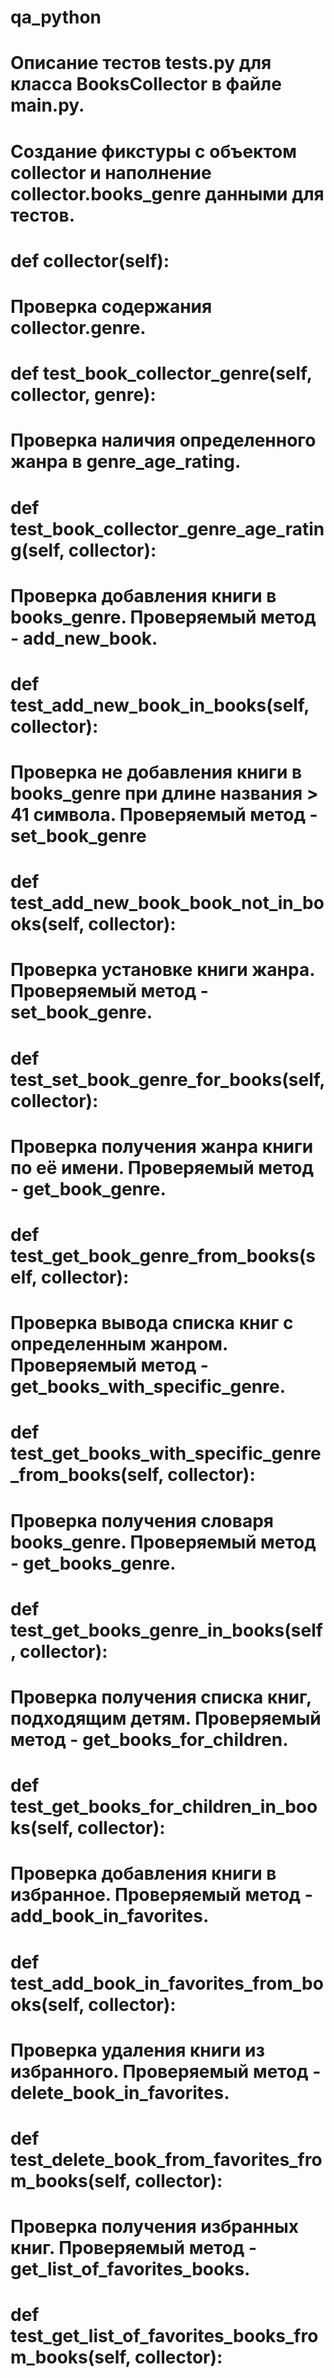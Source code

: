 # qa_python

# Описание тестов tests.py для класса BooksCollector в файле main.py.

# Создание фикстуры с объектом collector и наполнение collector.books_genre данными для тестов.
# def collector(self):

# Проверка содержания collector.genre.
# def test_book_collector_genre(self, collector, genre):

# Проверка наличия определенного жанра в genre_age_rating.
# def test_book_collector_genre_age_rating(self, collector):

# Проверка добавления книги в books_genre. Проверяемый метод - add_new_book.
# def test_add_new_book_in_books(self, collector):

# Проверка не добавления книги в books_genre при длине названия > 41 символа. Проверяемый метод - set_book_genre
# def test_add_new_book_book_not_in_books(self, collector):

# Проверка установке книги жанра. Проверяемый метод - set_book_genre.
# def test_set_book_genre_for_books(self, collector):

# Проверка получения жанра книги по её имени. Проверяемый метод - get_book_genre.
# def test_get_book_genre_from_books(self, collector):

# Проверка вывода списка книг с определенным жанром. Проверяемый метод - get_books_with_specific_genre.
# def test_get_books_with_specific_genre_from_books(self, collector):

# Проверка получения словаря books_genre. Проверяемый метод - get_books_genre.
# def test_get_books_genre_in_books(self, collector):

# Проверка получения списка книг, подходящим детям. Проверяемый метод - get_books_for_children.
# def test_get_books_for_children_in_books(self, collector):

# Проверка добавления книги в избранное. Проверяемый метод - add_book_in_favorites.
# def test_add_book_in_favorites_from_books(self, collector):

# Проверка удаления книги из избранного. Проверяемый метод - delete_book_in_favorites.
# def test_delete_book_from_favorites_from_books(self, collector):

# Проверка получения избранных книг. Проверяемый метод - get_list_of_favorites_books.
# def test_get_list_of_favorites_books_from_books(self, collector):
